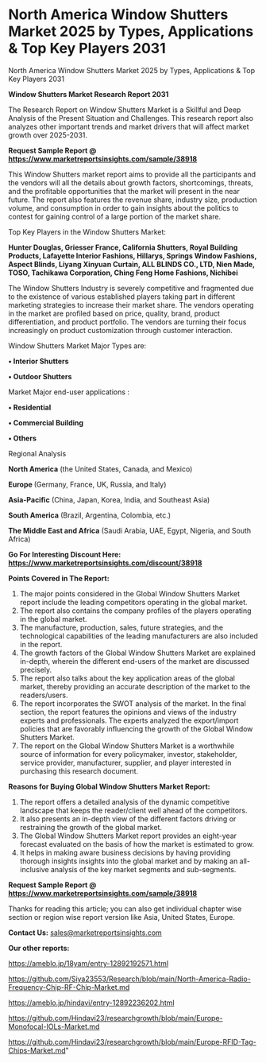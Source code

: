 # North America Window Shutters Market 2025 by Types, Applications & Top Key Players 2031
North America Window Shutters Market 2025 by Types, Applications & Top Key Players 2031

<strong>Window Shutters Market Research Report 2031</strong>

The Research Report on Window Shutters Market is a Skillful and Deep Analysis of the Present Situation and Challenges. This research report also analyzes other important trends and market drivers that will affect market growth over 2025-2031.

<strong>Request Sample Report @ <a href=https://www.marketreportsinsights.com/sample/38918>https://www.marketreportsinsights.com/sample/38918</a></strong>

This Window Shutters market report aims to provide all the participants and the vendors will all the details about growth factors, shortcomings, threats, and the profitable opportunities that the market will present in the near future. The report also features the revenue share, industry size, production volume, and consumption in order to gain insights about the politics to contest for gaining control of a large portion of the market share.

Top Key Players in the Window Shutters Market:

<strong>Hunter Douglas, Griesser France, California Shutters, Royal Building Products, Lafayette Interior Fashions, Hillarys, Springs Window Fashions, Aspect Blinds, Liyang Xinyuan Curtain, ALL BLINDS CO., LTD, Nien Made, TOSO, Tachikawa Corporation, Ching Feng Home Fashions, Nichibei</strong>

The Window Shutters Industry is severely competitive and fragmented due to the existence of various established players taking part in different marketing strategies to increase their market share. The vendors operating in the market are profiled based on price, quality, brand, product differentiation, and product portfolio. The vendors are turning their focus increasingly on product customization through customer interaction.

Window Shutters Market Major Types are:

<strong>•  Interior Shutters

•  Outdoor Shutters</strong>

Market Major end-user applications :

<strong>•  Residential

•  Commercial Building

•  Others</strong>

Regional Analysis

</u><strong><b>North America</b></strong> (the United States, Canada, and Mexico)

<strong><b>Europe </b></strong>(Germany, France, UK, Russia, and Italy)

<strong><b>Asia-Pacific</b></strong> (China, Japan, Korea, India, and Southeast Asia)

<strong><b>South America</b></strong> (Brazil, Argentina, Colombia, etc.)

<strong><b>The Middle East and Africa</b></strong> (Saudi Arabia, UAE, Egypt, Nigeria, and South Africa)

<strong>Go For Interesting Discount Here: <a href=https://www.marketreportsinsights.com/discount/38918>https://www.marketreportsinsights.com/discount/38918</a></strong>

<strong>Points Covered in The Report:</strong>
<ol>
  <li>The major points considered in the Global Window Shutters Market report include the leading competitors operating in the global market.</li>
  <li>The report also contains the company profiles of the players operating in the global market.</li>
  <li>The manufacture, production, sales, future strategies, and the technological capabilities of the leading manufacturers are also included in the report.</li>
  <li>The growth factors of the Global Window Shutters Market are explained in-depth, wherein the different end-users of the market are discussed precisely.</li>
  <li>The report also talks about the key application areas of the global market, thereby providing an accurate description of the market to the readers/users.</li>
  <li>The report incorporates the SWOT analysis of the market. In the final section, the report features the opinions and views of the industry experts and professionals. The experts analyzed the export/import policies that are favorably influencing the growth of the Global Window Shutters Market.</li>
  <li>The report on the Global Window Shutters Market is a worthwhile source of information for every policymaker, investor, stakeholder, service provider, manufacturer, supplier, and player interested in purchasing this research document.</li>
</ol>
<strong>Reasons for Buying Global Window Shutters Market Report:</strong>

<ol>
  <li>The report offers a detailed analysis of the dynamic competitive landscape that keeps the reader/client well ahead of the competitors.</li>
  <li>It also presents an in-depth view of the different factors driving or restraining the growth of the global market.</li>
  <li>The Global Window Shutters Market report provides an eight-year forecast evaluated on the basis of how the market is estimated to grow.</li>
  <li>It helps in making aware business decisions by having providing thorough insights insights into the global market and by making an all-inclusive analysis of the key market segments and sub-segments.</li>
</ol>
<strong>Request Sample Report @ <a href=https://www.marketreportsinsights.com/sample/38918>https://www.marketreportsinsights.com/sample/38918</a></strong>


Thanks for reading this article; you can also get individual chapter wise section or region wise report version like Asia, United States, Europe.

<strong>Contact Us:</strong>
sales@marketreportsinsights.com

<strong>Our other reports:</strong>

<a href=https://ameblo.jp/18yam/entry-12892192571.html>https://ameblo.jp/18yam/entry-12892192571.html</a>

<a href=https://github.com/Siya23553/Research/blob/main/North-America-Radio-Frequency-Chip-RF-Chip-Market.md>https://github.com/Siya23553/Research/blob/main/North-America-Radio-Frequency-Chip-RF-Chip-Market.md</a>

<a href=https://ameblo.jp/hindavi/entry-12892236202.html>https://ameblo.jp/hindavi/entry-12892236202.html</a>

<a href=https://github.com/Hindavi23/researchgrowth/blob/main/Europe-Monofocal-IOLs-Market.md>https://github.com/Hindavi23/researchgrowth/blob/main/Europe-Monofocal-IOLs-Market.md</a>

<a href=https://github.com/Hindavi23/researchgrowth/blob/main/Europe-RFID-Tag-Chips-Market.md>https://github.com/Hindavi23/researchgrowth/blob/main/Europe-RFID-Tag-Chips-Market.md</a>"
